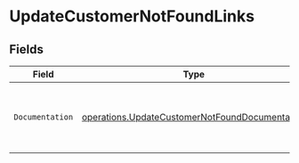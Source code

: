 # UpdateCustomerNotFoundLinks


## Fields

| Field                                                                                                            | Type                                                                                                             | Required                                                                                                         | Description                                                                                                      |
| ---------------------------------------------------------------------------------------------------------------- | ---------------------------------------------------------------------------------------------------------------- | ---------------------------------------------------------------------------------------------------------------- | ---------------------------------------------------------------------------------------------------------------- |
| `Documentation`                                                                                                  | [operations.UpdateCustomerNotFoundDocumentation](../../models/operations/updatecustomernotfounddocumentation.md) | :heavy_check_mark:                                                                                               | The URL to the generic Mollie API error handling guide.                                                          |